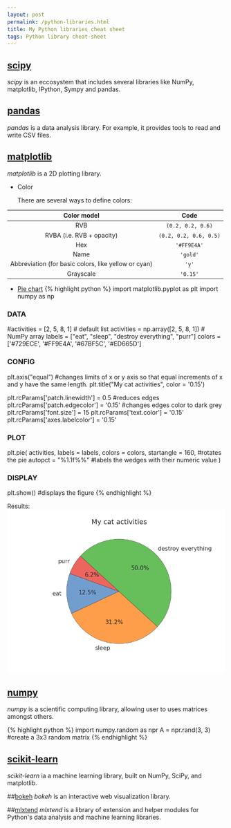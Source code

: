 ```yaml
---
layout: post
permalink: /python-libraries.html
title: My Python libraries cheat sheet
tags: Python library cheat-sheet
---
```

## [scipy](http://www.scipy.org/)
*scipy* is an eccosystem that includes several libraries like NumPy, matplotlib, IPython, Sympy and pandas.

## [pandas](http://pandas.pydata.org/)
*pandas* is a data analysis library. For example, it provides tools to read and write CSV files.

## [matplotlib](http://matplotlib.org)
*matplotlib* is a 2D plotting library.

* Color

  There are several ways to define colors:

Color model|Code 
:---:|:---:
RVB|`(0.2, 0.2, 0.6)`
RVBA (i.e. RVB + opacity)|`(0.2, 0.2, 0.6, 0.5)`
Hex|`'#FF9E4A'`
Name|`'gold'`
Abbreviation (for basic colors, like yellow or cyan)|`'y'`
Grayscale|`'0.15'`


* [Pie chart](http://matplotlib.org/api/pyplot_api.html?highlight=pie#matplotlib.pyplot.pie)
{% highlight python %}
import matplotlib.pyplot as plt
import numpy as np

### DATA 
#activities = [2, 5, 8, 1]          # default list
activities = np.array([2, 5, 8, 1]) # NumPy array
labels = ["eat", "sleep", "destroy everything", "purr"]
colors = ['#729ECE', '#FF9E4A', '#67BF5C', '#ED665D']

### CONFIG
plt.axis("equal") #changes limits of x or y axis so that equal increments of x and y have the same length.
plt.title("My cat activities", color = '0.15')

plt.rcParams['patch.linewidth'] = 0.5       #reduces edges
plt.rcParams['patch.edgecolor'] = '0.15'    #changes edges color to dark grey
plt.rcParams['font.size'] = 15
plt.rcParams['text.color'] = '0.15'
plt.rcParams['axes.labelcolor'] = '0.15'

### PLOT
plt.pie(
activities,
labels = labels,
colors = colors,
startangle = 160,   #rotates the pie
autopct = "%1.1f%%" #labels the wedges with their numeric value
)

### DISPLAY
plt.show() #displays the figure
{% endhighlight %}

Results:
![cat](/downloads/cat-activities.png "My cat activities")

## [numpy](http://www.numpy.org/)
*numpy* is a scientific computing library, allowing user to uses matrices amongst others.

{% highlight python %}
import numpy.random as npr
A = npr.rand(3, 3) #create a 3x3 random matrix
{% endhighlight %}

## [scikit-learn](http://scikit-learn.org/)
*scikit-learn* ia a machine learning library, built on NumPy, SciPy, and matplotlib.

##[bokeh](http://bokeh.pydata.org/)
*bokeh* is an interactive web visualization library.

##[mlxtend](https://github.com/rasbt/mlxtend)
*mlxtend* is a library of extension and helper modules for Python's data analysis and machine learning libraries.
